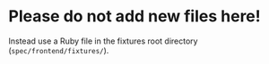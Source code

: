 # Please do not add new files here!

Instead use a Ruby file in the fixtures root directory (`spec/frontend/fixtures/`).
